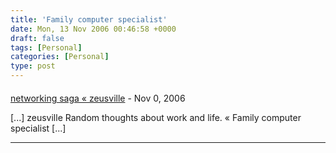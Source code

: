 ```yaml
---
title: 'Family computer specialist'
date: Mon, 13 Nov 2006 00:46:58 +0000
draft: false
tags: [Personal]
categories: [Personal]
type: post
---
```



#### 
[networking saga &laquo; zeusville](http://zeusville.wordpress.com/2006/11/12/networking-saga/ "") - <time datetime="2006-11-12 20:54:32">Nov 0, 2006</time>

\[...\] zeusville Random thoughts about work and life. « Family computer specialist \[...\]
<hr />
